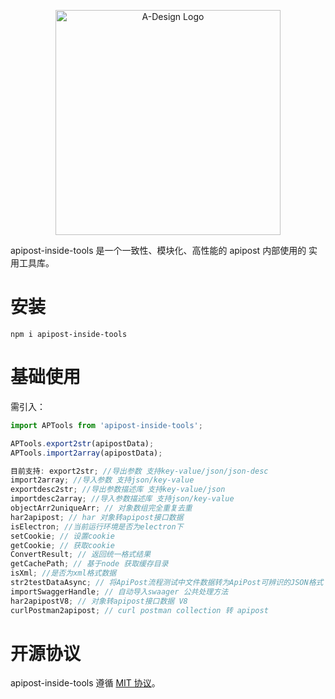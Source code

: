 <p align="center">
  <a href="https://adesign.apipost.cn/" target="_blank">
    <img alt="A-Design Logo" width="360" src="https://img.cdn.apipost.cn/cdn/opensource/apipost-opensource.svg" />
  </a>
</p>

apipost-inside-tools 是一个一致性、模块化、高性能的 apipost 内部使用的 实用工具库。

# 安装

```shell
npm i apipost-inside-tools
```

# 基础使用

需引入：

```js
import APTools from 'apipost-inside-tools';

APTools.export2str(apipostData);
APTools.import2array(apipostData);

目前支持: export2str; //导出参数 支持key-value/json/json-desc
import2array; //导入参数 支持json/key-value
exportdesc2str; //导出参数描述库 支持key-value/json
importdesc2array; //导入参数描述库 支持json/key-value
objectArr2uniqueArr; // 对象数组完全重复去重
har2apipost; // har 对象转apipost接口数据
isElectron; //当前运行环境是否为electron下
setCookie; // 设置cookie
getCookie; // 获取cookie
ConvertResult; // 返回统一格式结果
getCachePath; // 基于node 获取缓存目录
isXml; //是否为xml格式数据
str2testDataAsync; // 将ApiPost流程测试中文件数据转为ApiPost可辨识的JSON格式
importSwaggerHandle; // 自动导入swaager 公共处理方法
har2apipostV8; // 对象转apipost接口数据 V8
curlPostman2apipost; // curl postman collection 转 apipost
```

# 开源协议

apipost-inside-tools 遵循 [MIT 协议](https://github.com/Apipost-Team/apipost-inside-tools)。
